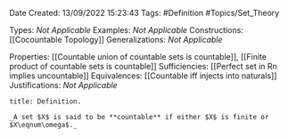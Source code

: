 <div class="topSpace"></div>

Date Created: 13/09/2022 15:23:43
Tags: #Definition #Topics/Set_Theory

Types: _Not Applicable_
Examples: _Not Applicable_
Constructions: [[Cocountable Topology]]
Generalizations: _Not Applicable_

Properties: [[Countable union of countable sets is countable]], [[Finite product of countable sets is countable]]
Sufficiencies: [[Perfect set in Rn implies uncountable]]
Equivalences: [[Countable iff injects into naturals]]
Justifications: _Not Applicable_

``` ad-Definition
title: Definition.

_A set $X$ is said to be **countable** if either $X$ is finite or $X\eqnum\omega$._

```
